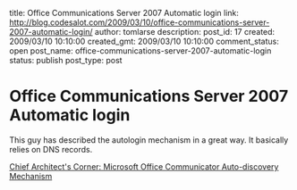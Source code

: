 title: Office Communications Server 2007 Automatic login
link: http://blog.codesalot.com/2009/03/10/office-communications-server-2007-automatic-login/
author: tomlarse
description: 
post_id: 17
created: 2009/03/10 10:10:00
created_gmt: 2009/03/10 10:10:00
comment_status: open
post_name: office-communications-server-2007-automatic-login
status: publish
post_type: post

# Office Communications Server 2007 Automatic login

This guy has described the autologin mechanism in a great way. It basically relies on DNS records.  
  
[Chief Architect's Corner: Microsoft Office Communicator Auto-discovery Mechanism](http://cacorner.blogspot.com/2008/07/microsoft-office-communicator-auto.html)